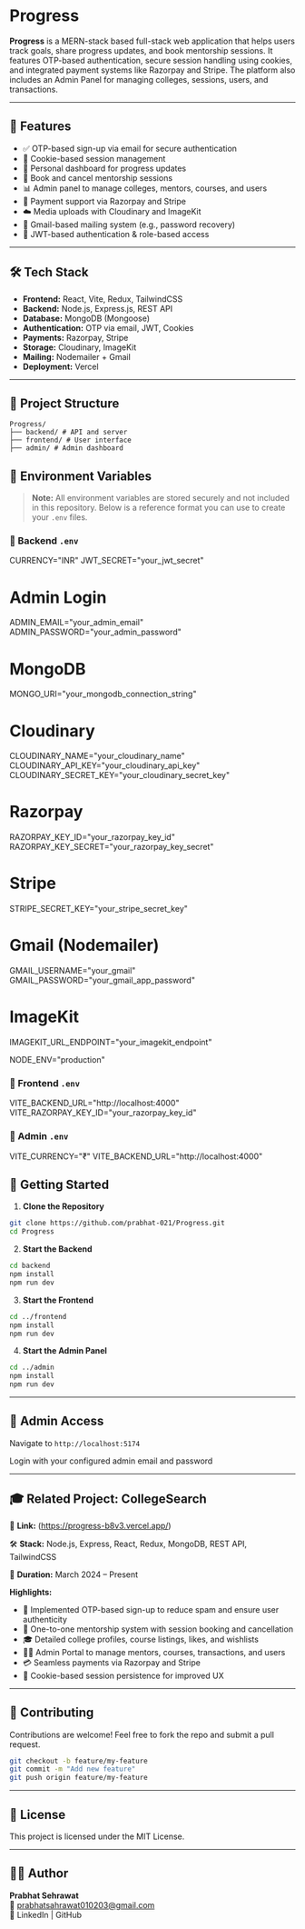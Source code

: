 # Progress

**Progress** is a MERN-stack based full-stack web application that helps users track goals, share progress updates, and book mentorship sessions. It features OTP-based authentication, secure session handling using cookies, and integrated payment systems like Razorpay and Stripe. The platform also includes an Admin Panel for managing colleges, sessions, users, and transactions.

---

## 🚀 Features

- ✅ OTP-based sign-up via email for secure authentication
- 🍪 Cookie-based session management
- 📝 Personal dashboard for progress updates
- 📅 Book and cancel mentorship sessions
- 📊 Admin panel to manage colleges, mentors, courses, and users
- 💸 Payment support via Razorpay and Stripe
- ☁️ Media uploads with Cloudinary and ImageKit
- 📧 Gmail-based mailing system (e.g., password recovery)
- 🔐 JWT-based authentication & role-based access

---

## 🛠️ Tech Stack

- **Frontend:** React, Vite, Redux, TailwindCSS
- **Backend:** Node.js, Express.js, REST API
- **Database:** MongoDB (Mongoose)
- **Authentication:** OTP via email, JWT, Cookies
- **Payments:** Razorpay, Stripe
- **Storage:** Cloudinary, ImageKit
- **Mailing:** Nodemailer + Gmail
- **Deployment:** Vercel

---

## 📁 Project Structure

```
Progress/
├── backend/ # API and server
├── frontend/ # User interface
├── admin/ # Admin dashboard

```

## 📄 Environment Variables

> **Note:** All environment variables are stored securely and not included in this repository. Below is a reference format you can use to create your `.env` files.

### 🔧 Backend `.env`

CURRENCY="INR"
JWT_SECRET="your_jwt_secret"

# Admin Login
ADMIN_EMAIL="your_admin_email"
ADMIN_PASSWORD="your_admin_password"

# MongoDB
MONGO_URI="your_mongodb_connection_string"

# Cloudinary
CLOUDINARY_NAME="your_cloudinary_name"
CLOUDINARY_API_KEY="your_cloudinary_api_key"
CLOUDINARY_SECRET_KEY="your_cloudinary_secret_key"

# Razorpay
RAZORPAY_KEY_ID="your_razorpay_key_id"
RAZORPAY_KEY_SECRET="your_razorpay_key_secret"

# Stripe
STRIPE_SECRET_KEY="your_stripe_secret_key"

# Gmail (Nodemailer)
GMAIL_USERNAME="your_gmail"
GMAIL_PASSWORD="your_gmail_app_password"

# ImageKit
IMAGEKIT_URL_ENDPOINT="your_imagekit_endpoint"

NODE_ENV="production"

### 🔧 Frontend `.env`

VITE_BACKEND_URL="http://localhost:4000"
VITE_RAZORPAY_KEY_ID="your_razorpay_key_id"

### 🔧 Admin `.env`

VITE_CURRENCY="₹"
VITE_BACKEND_URL="http://localhost:4000"

## 🧪 Getting Started

1. **Clone the Repository**

```bash
git clone https://github.com/prabhat-021/Progress.git
cd Progress
```

2. **Start the Backend**

```bash
cd backend
npm install
npm run dev
```

3. **Start the Frontend**

```bash
cd ../frontend
npm install
npm run dev
```

4. **Start the Admin Panel**

```bash
cd ../admin
npm install
npm run dev
```

---

## 📌 Admin Access

Navigate to `http://localhost:5174`

Login with your configured admin email and password

---

## 🎓 Related Project: CollegeSearch

📎 **Link:** (https://progress-b8v3.vercel.app/)

🛠 **Stack:** Node.js, Express, React, Redux, MongoDB, REST API, TailwindCSS

📅 **Duration:** March 2024 – Present

**Highlights:**

- 🔐 Implemented OTP-based sign-up to reduce spam and ensure user authenticity
- 👥 One-to-one mentorship system with session booking and cancellation
- 🎓 Detailed college profiles, course listings, likes, and wishlists
- 🧑‍💻 Admin Portal to manage mentors, courses, transactions, and users
- 💳 Seamless payments via Razorpay and Stripe
- 🍪 Cookie-based session persistence for improved UX

---

## 🤝 Contributing

Contributions are welcome!
Feel free to fork the repo and submit a pull request.

```bash
git checkout -b feature/my-feature
git commit -m "Add new feature"
git push origin feature/my-feature
```

---

## 📄 License

This project is licensed under the MIT License.

---

## 👨‍💻 Author

**Prabhat Sehrawat**  
📧 prabhatsahrawat010203@gmail.com  
🔗 LinkedIn | GitHub
```